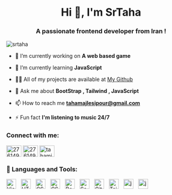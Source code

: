 <h1 align="center">Hi 👋, I'm SrTaha</h1>
<h3 align="center">A passionate frontend developer from Iran !</h3>

<p align="left"> <img src="https://komarev.com/ghpvc/?username=srtaha&label=Profile%20views&color=0e75b6&style=flat" alt="srtaha" /> </p>

- 🔭 I’m currently working on **A web based game**

- 🌱 I’m currently learning **JavaScript**

- 👨‍💻 All of my projects are available at <a href="https://github.com/SrTaha">My Github</a>

- 💬 Ask me about **BootStrap , Tailwind , JavaScript**

- 📫 How to reach me **tahamajlesipour@gmail.com**

- ⚡ Fun fact **I'm listening to music 24/7**

<h3 align="left">Connect with me:</h3>
<p align="left">
<a href="https://stackoverflow.com/users/27614943" target="blank"><img align="center" src="https://raw.githubusercontent.com/rahuldkjain/github-profile-readme-generator/master/src/images/icons/Social/stack-overflow.svg" alt="27614943" height="30" width="40" /></a>
<a href="https://stackoverflow.com/users/27614943" target="blank"><img align="center" src="https://raw.githubusercontent.com/rahuldkjain/github-profile-readme-generator/master/src/images/icons/Social/youtube.svg" alt="27614943" height="30" width="40" /></a>
<a href="https://instagram.com/tahamjp" target="blank"><img align="center" src="https://raw.githubusercontent.com/rahuldkjain/github-profile-readme-generator/master/src/images/icons/Social/instagram.svg" alt="tahamjp" height="30" width="40" /></a>
</p>

### 🧰 Languages and Tools: 
<img align="left" alt="Visual Studio Code" width="26px" src="https://cdn.jsdelivr.net/gh/devicons/devicon/icons/vscode/vscode-original.svg" style="padding-right:10px;" /> <img align="left" alt="HTML5" width="26px" src="https://cdn.jsdelivr.net/gh/devicons/devicon/icons/html5/html5-original.svg" style="padding-right:10px;" /> <img align="left" alt="CSS3" width="26px" src="https://cdn.jsdelivr.net/gh/devicons/devicon/icons/css3/css3-original.svg" style="padding-right:10px;" /> <img align="left" alt="CSS3" width="26px" src="https://cdn.jsdelivr.net/gh/devicons/devicon/icons/javascript/javascript-original.svg" style="padding-right:10px;" /> <img align="left" alt="Bootstrap" width="26px" src="https://cdn.jsdelivr.net/gh/devicons/devicon/icons/bootstrap/bootstrap-original.svg" style="padding-right:10px;" /> <img align="left" alt="Sass" width="26px" src="https://cdn.jsdelivr.net/gh/devicons/devicon/icons/sass/sass-original.svg" style="padding-right:10px;" /> <img align="left" alt="GitHub" width="26px" src="https://user-images.githubusercontent.com/3369400/139447912-e0f43f33-6d9f-45f8-be46-2df5bbc91289.png" style="padding-right:10px;" /> <img align="left" alt="TailwindCss" width="26px" src="https://cdn.jsdelivr.net/gh/devicons/devicon/icons/tailwindcss/tailwindcss-original.svg" style="padding-right:10px;" /> 
<img align="left" alt="json" width="26px" src="https://cdn.jsdelivr.net/gh/devicons/devicon/icons/json/json-original.svg" style="padding-right:10px;" />
<img align="left" alt="jquare" width="26px" src="https://cdn.jsdelivr.net/gh/devicons/devicon/icons/jquery/jquery-original.svg" style="padding-right:10px;" />
<br />
